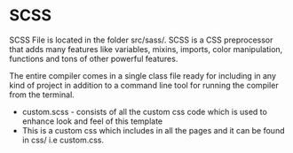 # SCSS

SCSS File is located in the folder src/sass/. SCSS is a CSS preprocessor that adds many features like variables, mixins, imports, color manipulation, functions and tons of other powerful features.

The entire compiler comes in a single class file ready for including in any kind of project in addition to a command line tool for running the compiler from the terminal.

* custom.scss - consists of all the custom css code which is used to enhance look and feel of this template
* This is a custom css which includes in all the pages and it can be found in css/ i.e custom.css.


